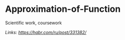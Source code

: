 # Approximation-of-Function
 Scientific work,  coursework
 
*Links: https://habr.com/ru/post/331382/*
